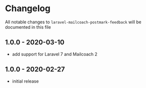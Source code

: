 # Changelog

All notable changes to `laravel-mailcoach-postmark-feedback` will be documented in this file

## 1.0.0 - 2020-03-10

- add support for Laravel 7 and Mailcoach 2

## 1.0.0 - 2020-02-27

- initial release
